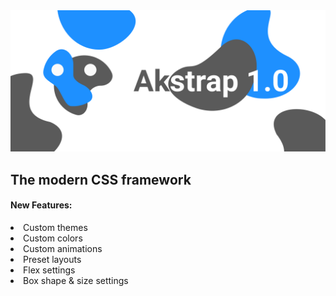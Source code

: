 <img src="akstrap.png">
<h2>The modern CSS framework</h2>
<h4>New Features:</h4>
<li>Custom themes</li>
<li>Custom colors</li>
<li>Custom animations</li>
<li>Preset layouts</li>
<li>Flex settings</li>
<li>Box shape & size settings</li>
